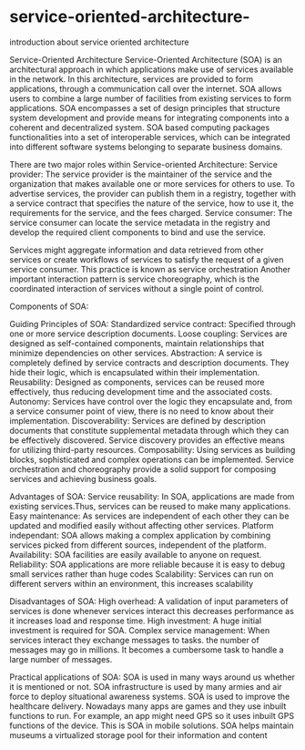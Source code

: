 # service-oriented-architecture-
introduction about service oriented architecture 





Service-Oriented Architecture
Service-Oriented Architecture (SOA) is an architectural approach in which applications make use of services available in the network. In this architecture, services are provided to form applications, through a communication call over the internet.
SOA allows users to combine a large number of facilities from existing services to form applications.
SOA encompasses a set of design principles that structure system development and provide means for integrating components into a coherent and decentralized system.
SOA based computing packages functionalities into a set of interoperable services, which can be integrated into different software systems belonging to separate business domains.


There are two major roles within Service-oriented Architecture:
Service provider: The service provider is the maintainer of the service and the organization that makes available one or more services for others to use. To advertise services, the provider can publish them in a registry, together with a service contract that specifies the nature of the service, how to use it, the requirements for the service, and the fees charged.
Service consumer: The service consumer can locate the service metadata in the registry and develop the required client components to bind and use the service.



Services might aggregate information and data retrieved from other services or create workflows of services to satisfy the request of a given service consumer. This practice is known as service orchestration Another important interaction pattern is service choreography, which is the coordinated interaction of services without a single point of control.





Components of SOA:


Guiding Principles of SOA:
Standardized service contract: Specified through one or more service description documents.
Loose coupling: Services are designed as self-contained components, maintain relationships that minimize dependencies on other services.
Abstraction: A service is completely defined by service contracts and description documents. They hide their logic, which is encapsulated within their implementation.
Reusability: Designed as components, services can be reused more effectively, thus reducing development time and the associated costs.
Autonomy: Services have control over the logic they encapsulate and, from a service consumer point of view, there is no need to know about their implementation.
Discoverability: Services are defined by description documents that constitute supplemental metadata through which they can be effectively discovered. Service discovery provides an effective means for utilizing third-party resources.
Composability: Using services as building blocks, sophisticated and complex operations can be implemented. Service orchestration and choreography provide a solid support for composing services and achieving business goals.





Advantages of SOA:
Service reusability: In SOA, applications are made from existing services.Thus, services can be reused to make many applications.
Easy maintenance: As services are independent of each other they can be updated and modified easily without affecting other services.
Platform independant: SOA allows making a complex application by combining services picked from different sources, independent of the platform.
Availability: SOA facilities are easily available to anyone on request.
Reliability: SOA applications are more reliable because it is easy to debug small services rather than huge codes
Scalability: Services can run on different servers within an environment, this increases scalability

Disadvantages of SOA:
High overhead: A validation of input parameters of services is done whenever services interact this decreases performance as it increases load and response time.
High investment: A huge initial investment is required for SOA.
Complex service management: When services interact they exchange messages to tasks. the number of messages may go in millions. It becomes a cumbersome task to handle a large number of messages.

Practical applications of SOA: SOA is used in many ways around us whether it is mentioned or not.
SOA infrastructure is used by many armies and air force to deploy situational awareness systems.
SOA is used to improve the healthcare delivery.
Nowadays many apps are games and they use inbuilt functions to run. For example, an app might need GPS so it uses inbuilt GPS functions of the device. This is SOA in mobile solutions.
SOA helps maintain museums a virtualized storage pool for their information and content
